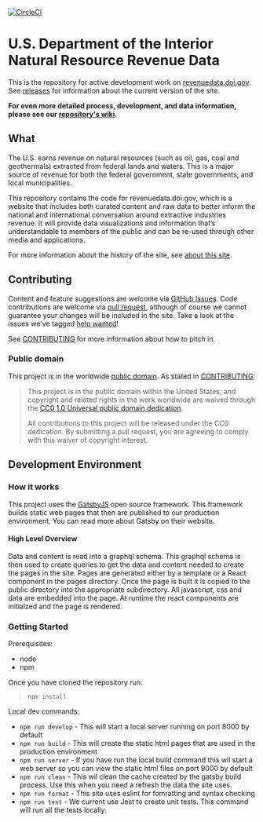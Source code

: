 [![CircleCI](https://circleci.com/gh/onrr/doi-extractives-data/tree/dev.svg?style=svg)](https://circleci.com/gh/onrr/doi-extractives-data/tree/dev)

# U.S. Department of the Interior Natural Resource Revenue Data

This is the repository for active development work on [revenuedata.doi.gov](https://revenuedata.doi.gov). See [releases](https://github.com/onrr/doi-extractives-data/releases) for information about the current version of the site.

**For even more detailed process, development, and data information, please see our [repository's wiki](https://github.com/onrr/doi-extractives-data/wiki).**

## What

The U.S. earns revenue on natural resources (such as oil, gas, coal and geothermals) extracted from federal lands and waters. This is a major source of revenue for both the federal government, state governments, and local municipalities.

This repository contains the code for revenuedata.doi.gov, which is a website that includes both curated content and raw data to better inform the national and international conversation around extractive industries revenue. It will provide data visualizations and information that’s  understandable to members of the public and can be re-used through other media and applications.

For more information about the history of the site, see [about this site](https://revenuedata.doi.gov/about/).

## Contributing 
Content and feature suggestions are welcome via [GitHub Issues](https://github.com/18F/doi-extractives-data/issues). Code contributions are welcome via [pull request](https://help.github.com/articles/using-pull-requests/), although of course we cannot guarantee your changes will be included in the site. Take a look at the issues we've tagged [help wanted](https://github.com/onrr/doi-extractives-data/issues?q=is%3Aopen+is%3Aissue+label%3A%22help+wanted%22)!

See [CONTRIBUTING](CONTRIBUTING.md) for more information about how to pitch in.

### Public domain

This project is in the worldwide [public domain](LICENSE.md). As stated in [CONTRIBUTING](CONTRIBUTING.md):

> This project is in the public domain within the United States, and copyright and related rights in the work worldwide are waived through the [CC0 1.0 Universal public domain dedication](https://creativecommons.org/publicdomain/zero/1.0/).
>
> All contributions to this project will be released under the CC0 dedication. By submitting a pull request, you are agreeing to comply with this waiver of copyright interest.

[Ruby]: https://www.ruby-lang.org/en/
[Jekyll]: http://jekyllrb.com/
[Node]: https://nodejs.org/en/

## Development Environment

### How it works
This project uses the [GatsbyJS](https://www.gatsbyjs.org/) open source framework. This framework builds static web pages that then are published to our production environment. You can read more about Gatsby on their website.

#### High Level Overview
Data and content is read into a graphql schema. This graphql schema is then used to create queries to get the data and content needed to create the pages in the site. Pages are generated either by a template or a React component in the pages directory. Once the page is built it is copied to the public directory into the appropriate subdirectory. All javascript, css and data are embedded into the page. At runtime the react components are initialzed and the page is rendered.



### Getting Started
Prerequisites:
- node
- npm

Once you have cloned the repository run:
> `npm install`

Local dev commands:
- `npm run develop` - This will start a local server running on port 8000 by default
- `npm run build` - This will create the static html pages that are used in the production environment
- `npm run server` - If you have run the local build command this wil start a web server so you can view the static html files on port 9000 by default
- `npm run clean` - This wil clean the cache created by the gatsby build process. Use this when you need a refresh the data the site uses.
- `npm run format` - This site uses eslint for fomratting and syntax checking
- `npm run test` - We current use Jest to create unit tests. This command will run all the tests locally.



